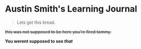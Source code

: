 # Austin Smith's Learning Journal

>Lets get this bread.

~~this was not supposed to be here you're fired tommy.~~

**You werent supposed to see _that_**
